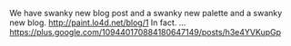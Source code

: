 We have swanky new blog post and a swanky new palette and a swanky new blog. http://paint.lo4d.net/blog/1  In fact. … https://plus.google.com/109440170884180647149/posts/h3e4YVKupGp